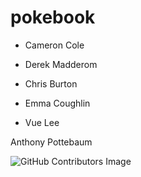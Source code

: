 # pokebook


* Cameron Cole

* Derek Madderom

* Chris Burton

* Emma Coughlin

* Vue Lee

Anthony Pottebaum

![GitHub Contributors Image](https://contrib.rocks/image?repo=Wizzle13/pokebook)



